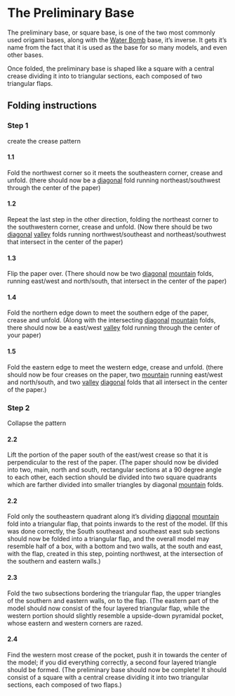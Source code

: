 # The Preliminary Base

The preliminary base, or square base, is one of the two most commonly used origami bases, along with the [Water Bomb](waterbomb.md) base, it’s inverse.
It gets it’s name from the fact that it is used as the base for so many models, and even other bases.

Once folded, the preliminary base is shaped like a square with a central crease dividing it into to triangular sections, each composed of two triangular flaps.


## Folding instructions

### Step 1
create the crease pattern

#### 1.1
Fold the northwest corner so it meets the southeastern corner, crease and unfold. (there should now be a [diagonal](diagonal.md) fold running northeast/southwest through the center of the paper)

#### 1.2
Repeat the last step in the other direction, folding the northeast corner to the southwestern corner, crease and unfold. (Now there should be two [diagonal](diagonal.md) [valley](valley.md) folds running northwest/southeast and northeast/southwest that intersect in the center of the paper)

#### 1.3
Flip the paper over. (There should now be two [diagonal](diagonal.md) [mountain](mountain.md) folds, running east/west and north/south, that intersect in the center of the paper)

#### 1.4
Fold the northern edge down to meet the southern edge of the paper, crease and unfold.  (Along with the intersecting [diagonal](diagonal.md) [mountain](mountain.md) folds, there should now be a east/west [valley](valley.md) fold running through the center of your paper)

#### 1.5
Fold the eastern edge to meet the western edge, crease and unfold.  (there should now be four creases on the paper, two [mountain](folds) running east/west and north/south, and two [valley](valley.md) [diagonal](diagonal.md) folds that all intersect in the center of the paper.)



### Step 2
Collapse the pattern

#### 2.2
Lift the portion of the paper south of the east/west crease so that it is perpendicular to the rest of the paper. (The paper should now be divided into two, main, north and south, rectangular sections at a 90 degree angle to each other, each section should be divided into two square quadrants which are farther divided into smaller triangles by diagonal [mountain](mountain.md) folds.

#### 2.2
Fold only the southeastern quadrant along it’s dividing [diagonal](diagonal.md) [mountain](mountain.md) fold into a triangular flap, that points inwards to the rest of the model. (If this was done correctly, the South southeast and southeast east sub sections should now be folded into a triangular flap, and the overall model may resemble half of a box, with a bottom and two walls, at the south and east, with the flap, created in this step, pointing northwest, at the intersection of the southern and eastern walls.)

#### 2.3
Fold the two subsections bordering the triangular flap, the upper triangles of the southern and eastern walls, on to the flap. (The eastern part of the model should now consist of the four layered triangular flap, while the western portion should slightly resemble a upside-down pyramidal pocket, whose eastern and western corners are razed.

#### 2.4
Find the western most crease of the pocket, push it in towards the center of the model; if you did everything correctly, a second four layered triangle should be formed. (The preliminary base should now be complete! It should consist of a square with a central crease dividing it into two triangular sections, each composed of two flaps.)
